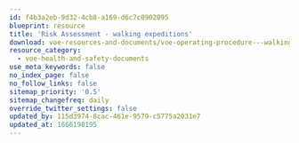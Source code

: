 ```yaml
---
id: f4b3a2eb-9d32-4cb8-a169-d6c7c0902095
blueprint: resource
title: 'Risk Assessment - walking expeditions'
download: voe-resources-and-documents/voe-operating-procedure---walking-expeditions.pdf
resource_category:
  - voe-health-and-safety-documents
use_meta_keywords: false
no_index_page: false
no_follow_links: false
sitemap_priority: '0.5'
sitemap_changefreq: daily
override_twitter_settings: false
updated_by: 115d3974-8cac-461e-9579-c5775a2031e7
updated_at: 1666198195
---
```

